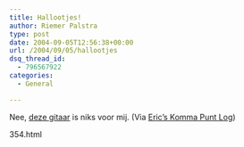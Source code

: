 ```yaml
---
title: Hallootjes!
author: Riemer Palstra
type: post
date: 2004-09-05T12:56:38+00:00
url: /2004/09/05/hallootjes
dsq_thread_id:
  - 796567922
categories:
  - General

---
```

Nee, [deze gitaar][1] is niks voor mij. (Via [Eric&#8217;s Komma Punt Log][2])

 [1]: http://www.hunkabutta.com/tokyo_karen/hellokittyguitar.html
 [2]: http://log.komma.net/archives/002
354.html